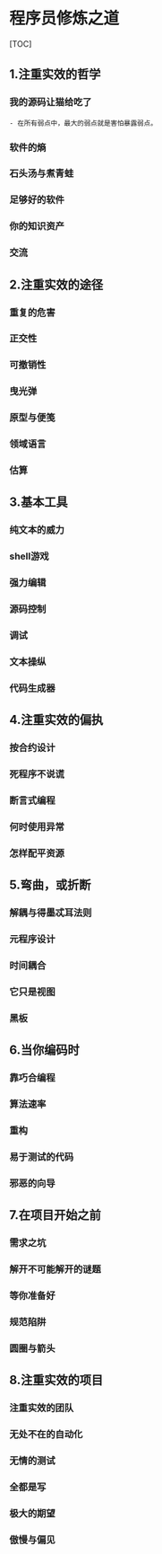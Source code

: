 # 程序员修炼之道
[TOC]
## 1.注重实效的哲学
### 我的源码让猫给吃了
    - 在所有弱点中，最大的弱点就是害怕暴露弱点。
### 软件的熵
### 石头汤与煮青蛙
### 足够好的软件
### 你的知识资产
### 交流
## 2.注重实效的途径
### 重复的危害
### 正交性
### 可撤销性
### 曳光弹
### 原型与便笺
### 领域语言
### 估算
## 3.基本工具
### 纯文本的威力
### shell游戏
### 强力编辑
### 源码控制
### 调试
### 文本操纵
### 代码生成器
## 4.注重实效的偏执
### 按合约设计
### 死程序不说谎
### 断言式编程
### 何时使用异常
### 怎样配平资源
## 5.弯曲，或折断
### 解耦与得墨忒耳法则
### 元程序设计
### 时间耦合
### 它只是视图
### 黑板
## 6.当你编码时
### 靠巧合编程
### 算法速率
### 重构
### 易于测试的代码
### 邪恶的向导
## 7.在项目开始之前
### 需求之坑
### 解开不可能解开的谜题
### 等你准备好
### 规范陷阱
### 圆圈与箭头
## 8.注重实效的项目
### 注重实效的团队
### 无处不在的自动化
### 无情的测试
### 全都是写
### 极大的期望
### 傲慢与偏见